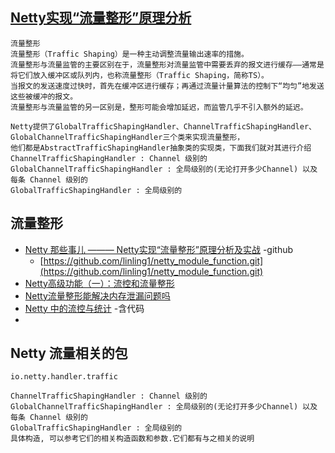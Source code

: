 ## [Netty实现“流量整形”原理分析](https://www.jianshu.com/p/bea1b4ea8402)
```
流量整形
流量整形（Traffic Shaping）是一种主动调整流量输出速率的措施。
流量整形与流量监管的主要区别在于，流量整形对流量监管中需要丢弃的报文进行缓存——通常是将它们放入缓冲区或队列内，也称流量整形（Traffic Shaping，简称TS）。
当报文的发送速度过快时，首先在缓冲区进行缓存；再通过流量计量算法的控制下“均匀”地发送这些被缓冲的报文。
流量整形与流量监管的另一区别是，整形可能会增加延迟，而监管几乎不引入额外的延迟。

Netty提供了GlobalTrafficShapingHandler、ChannelTrafficShapingHandler、GlobalChannelTrafficShapingHandler三个类来实现流量整形，
他们都是AbstractTrafficShapingHandler抽象类的实现类，下面我们就对其进行介绍
ChannelTrafficShapingHandler : Channel 级别的
GlobalChannelTrafficShapingHandler : 全局级别的(无论打开多少Channel) 以及 每条 Channel 级别的
GlobalTrafficShapingHandler : 全局级别的
```
## 流量整形
- [Netty 那些事儿 ——— Netty实现“流量整形”原理分析及实战](https://www.jianshu.com/p/bea1b4ea8402) -github
    - [https://github.com/linling1/netty_module_function.git](https://github.com/linling1/netty_module_function.git)
- [Netty高级功能（一）：流控和流量整形](https://www.jianshu.com/p/6c4a7cbbe2b5)
- [Netty流量整形能解决内存泄漏问题吗](https://www.sohu.com/a/144188030_684743)
- [Netty 中的流控与统计](https://emacsist.github.io/2018/04/26/netty-%E4%B8%AD%E7%9A%84%E6%B5%81%E6%8E%A7%E4%B8%8E%E7%BB%9F%E8%AE%A1/) -含代码
- []()

## Netty 流量相关的包
```
io.netty.handler.traffic

ChannelTrafficShapingHandler : Channel 级别的
GlobalChannelTrafficShapingHandler : 全局级别的(无论打开多少Channel) 以及 每条 Channel 级别的
GlobalTrafficShapingHandler : 全局级别的
具体构造, 可以参考它们的相关构造函数和参数.它们都有与之相关的说明
```
